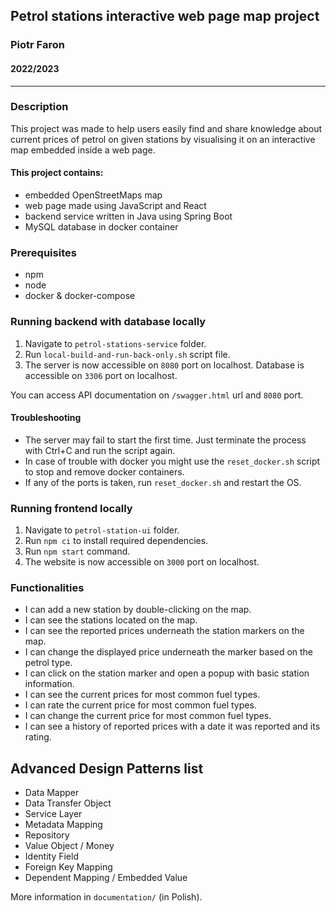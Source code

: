 ## Petrol stations interactive web page map project
### Piotr Faron
#### 2022/2023
***
### Description
This project was made to help users easily find and share knowledge about current prices of petrol on given stations by
visualising it on an interactive map embedded inside a web page.

#### This project contains:
* embedded OpenStreetMaps map
* web page made using JavaScript and React
* backend service written in Java using Spring Boot
* MySQL database in docker container

### Prerequisites
* npm
* node
* docker & docker-compose

### Running backend with database locally
1. Navigate to `petrol-stations-service` folder.
2. Run `local-build-and-run-back-only.sh` script file.
3. The server is now accessible on `8080` port on localhost. Database is accessible on `3306` port on localhost.

You can access API documentation on `/swagger.html` url and `8080` port.

#### Troubleshooting
* The server may fail to start the first time. Just terminate the process with Ctrl+C and run the script again.
* In case of trouble with docker you might use the `reset_docker.sh` script to stop and remove docker containers.
* If any of the ports is taken, run `reset_docker.sh` and restart the OS.

### Running frontend locally
1. Navigate to `petrol-station-ui` folder.
2. Run `npm ci` to install required dependencies.
3. Run `npm start` command.
4. The website is now accessible on `3000` port on localhost.

### Functionalities
* I can add a new station by double-clicking on the map.
* I can see the stations located on the map.
* I can see the reported prices underneath the station markers on the map.
* I can change the displayed price underneath the marker based on the petrol type.
* I can click on the station marker and open a popup with basic station information.
* I can see the current prices for most common fuel types.
* I can rate the current price for most common fuel types.
* I can change the current price for most common fuel types.
* I can see a history of reported prices with a date it was reported and its rating.

## Advanced Design Patterns list
* Data Mapper
* Data Transfer Object
* Service Layer
* Metadata Mapping
* Repository
* Value Object / Money
* Identity Field
* Foreign Key Mapping
* Dependent Mapping / Embedded Value

More information in `documentation/` (in Polish).

